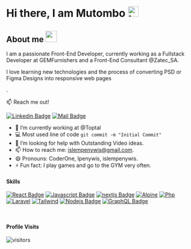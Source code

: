 # Hi there, I am Mutombo <img src="https://user-images.githubusercontent.com/1303154/88677602-1635ba80-d120-11ea-84d8-d263ba5fc3c0.gif" width="28px" height="28px" alt="hi">

## About me <img src="https://media.giphy.com/media/WUlplcMpOCEmTGBtBW/giphy.gif" width="30">

<p align="left">I am a passionate Front-End Developer, currently working as a Fullstack Developer at GEMFurnishers and a Front-End Consultant @Zatec_SA.

I love learning new technologies and the process of converting PSD or Figma Designs into responsive web pages</p> .

:mailbox: Reach me out!

[![Linkedin Badge](https://img.shields.io/badge/-Islem-0e76a8?style=flat&labelColor=0e76a8&logo=linkedin&logoColor=white)](https://www.linkedin.com/in/mutombo-t-b2a436224/) [![Mail Badge](https://img.shields.io/badge/-Mutombo-c0392b?style=flat&labelColor=c0392b&logo=gmail&logoColor=white)](mailto:mgtshomba@gmail.com)

<!-- TODO: Add last video link -->

- 🔭 I’m currently working at @Toptal
- :computer: Most used line of code `git commit -m "Initial Commit"`
- 🤔 I’m looking for help with Outstanding Video ideas.
- 📫 How to reach me: islempenywis@gmail.com.
- 😄 Pronouns: CoderOne, Ipenywis, islempenywis.
- ⚡ Fun fact: I play games and go to the GYM very often.

#### Skills

<!-- TODO: Make technologies links takes you to repositories -->

[![React Badge](https://img.shields.io/badge/-React-61DBFB?style=for-the-badge&labelColor=black&logo=react&logoColor=61DBFB)](#)
[![Javascript Badge](https://img.shields.io/badge/-Javascript-F0DB4F?style=for-the-badge&labelColor=black&logo=javascript&logoColor=F0DB4F)](#)
[![nextjs Badge](https://img.shields.io/badge/-next.js-007acc?style=for-the-badge&labelColor=black&logo=nextdotjs&logoColor=007acc)](#)
[![Alpine](https://img.shields.io/badge/-alpine.js-8BC0D0?style=for-the-badge&labelColor=black&logo=alpinedotjs&logoColor=8BC0D0)](#)
[![Php](https://img.shields.io/badge/-php-777BB4?style=for-the-badge&labelColor=black&logo=php&logoColor=777BB4)](#)
[![Laravel](https://img.shields.io/badge/-laravel-FF2D20?style=for-the-badge&labelColor=black&logo=laravel&logoColor=FF2D20)](#)
[![Tailwind](https://img.shields.io/badge/-tailwind-06B6D4?style=for-the-badge&labelColor=black&logo=laravel&logoColor=06B6D4)](#)
[![Nodejs Badge](https://img.shields.io/badge/-Nodejs-3C873A?style=for-the-badge&labelColor=black&logo=node.js&logoColor=3C873A)](#)
[![GraphQL Badge](https://img.shields.io/badge/-GraphQl-e535ab?style=for-the-badge&labelColor=black&logo=node.js&logoColor=e535ab)](#)

<br />

#### Profile Visits

![visitors](https://visitor-badge.glitch.me/badge?page_id=ipenywis.ipenywis)
